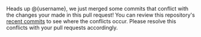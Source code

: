 Heads up @{username}, we just merged some commits that conflict with the changes your made in this pull request! You can review this repository's [recent commits](https://github.com/{repoOwner}/{repoName}/commits/master) to see where the conflicts occur. Please resolve this conflicts with your pull requests accordingly.

<!-- mergeConflictWarning -->
